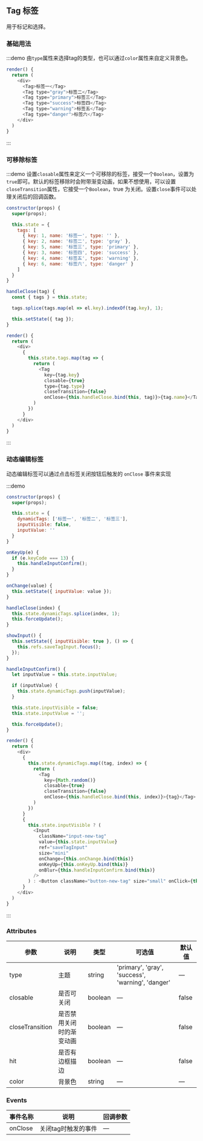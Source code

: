 ## Tag 标签

用于标记和选择。

### 基础用法

:::demo 由`type`属性来选择tag的类型，也可以通过`color`属性来自定义背景色。

```js
render() {
  return (
    <div>
      <Tag>标签一</Tag>
      <Tag type="gray">标签二</Tag>
      <Tag type="primary">标签三</Tag>
      <Tag type="success">标签四</Tag>
      <Tag type="warning">标签五</Tag>
      <Tag type="danger">标签六</Tag>
    </div>
  )
}
```
:::

### 可移除标签

:::demo 设置`closable`属性来定义一个可移除的标签，接受一个`Boolean`，设置为`true`即可。默认的标签移除时会附带渐变动画，如果不想使用，可以设置`closeTransition`属性，它接受一个`Boolean`，true 为关闭。设置`close`事件可以处理关闭后的回调函数。

```js
constructor(props) {
  super(props);

  this.state = {
    tags: [
      { key: 1, name: '标签一', type: '' },
      { key: 2, name: '标签二', type: 'gray' },
      { key: 5, name: '标签三', type: 'primary' },
      { key: 3, name: '标签四', type: 'success' },
      { key: 4, name: '标签五', type: 'warning' },
      { key: 6, name: '标签六', type: 'danger' }
    ]
  }
}

handleClose(tag) {
  const { tags } = this.state;

  tags.splice(tags.map(el => el.key).indexOf(tag.key), 1);

  this.setState({ tag });
}

render() {
  return (
    <div>
      {
        this.state.tags.map(tag => {
          return (
            <Tag
              key={tag.key}
              closable={true}
              type={tag.type}
              closeTransition={false}
              onClose={this.handleClose.bind(this, tag)}>{tag.name}</Tag>
          )
        })
      }
    </div>
  )
}
```
:::

### 动态编辑标签

动态编辑标签可以通过点击标签关闭按钮后触发的 `onClose` 事件来实现

:::demo
```js
constructor(props) {
  super(props);

  this.state = {
    dynamicTags: ['标签一', '标签二', '标签三'],
    inputVisible: false,
    inputValue: ''
  }
}

onKeyUp(e) {
  if (e.keyCode === 13) {
    this.handleInputConfirm();
  }
}

onChange(value) {
  this.setState({ inputValue: value });
}

handleClose(index) {
  this.state.dynamicTags.splice(index, 1);
  this.forceUpdate();
}

showInput() {
  this.setState({ inputVisible: true }, () => {
    this.refs.saveTagInput.focus();
  });
}

handleInputConfirm() {
  let inputValue = this.state.inputValue;

  if (inputValue) {
    this.state.dynamicTags.push(inputValue);
  }

  this.state.inputVisible = false;
  this.state.inputValue = '';

  this.forceUpdate();
}

render() {
  return (
    <div>
      {
        this.state.dynamicTags.map((tag, index) => {
          return (
            <Tag
              key={Math.random()}
              closable={true}
              closeTransition={false}
              onClose={this.handleClose.bind(this, index)}>{tag}</Tag>
          )
        })
      }
      {
        this.state.inputVisible ? (
          <Input
            className="input-new-tag"
            value={this.state.inputValue}
            ref="saveTagInput"
            size="mini"
            onChange={this.onChange.bind(this)}
            onKeyUp={this.onKeyUp.bind(this)}
            onBlur={this.handleInputConfirm.bind(this)}
          />
        ) : <Button className="button-new-tag" size="small" onClick={this.showInput.bind(this)}>+ New Tag</Button>
      }
    </div>
  )
}
```
:::

### Attributes
| 参数      | 说明          | 类型      | 可选值                           | 默认值  |
|---------- |-------------- |---------- |--------------------------------  |-------- |
| type | 主题 | string | 'primary', 'gray', 'success', 'warning', 'danger' | — |
| closable | 是否可关闭 | boolean | — | false |
| closeTransition | 是否禁用关闭时的渐变动画 | boolean | — | false |
| hit | 是否有边框描边 | boolean | — | false |
| color | 背景色 | string | — | — |

### Events
| 事件名称 | 说明 | 回调参数 |
|---------- |-------- |---------- |
| onClose | 关闭tag时触发的事件 | — |
